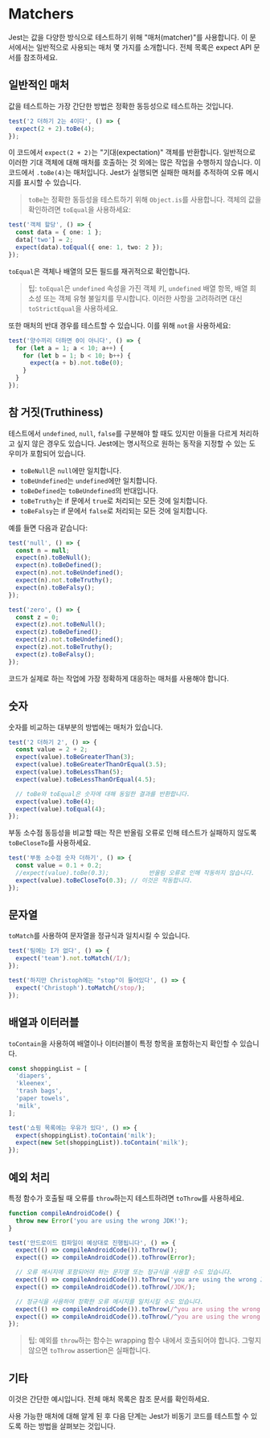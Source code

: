 # Matchers

Jest는 값을 다양한 방식으로 테스트하기 위해 "매처(matcher)"를 사용합니다. 이 문서에서는 일반적으로 사용되는 매처 몇 가지를 소개합니다. 전체 목록은 expect API 문서를 참조하세요.

## 일반적인 매처
값을 테스트하는 가장 간단한 방법은 정확한 동등성으로 테스트하는 것입니다.

```ts
test('2 더하기 2는 4이다', () => {
  expect(2 + 2).toBe(4);
});
```
이 코드에서 `expect(2 + 2)`는 "기대(expectation)" 객체를 반환합니다. 일반적으로 이러한 기대 객체에 대해 매처를 호출하는 것 외에는 많은 작업을 수행하지 않습니다. 이 코드에서 `.toBe(4)`는 매처입니다. Jest가 실행되면 실패한 매처를 추적하여 오류 메시지를 표시할 수 있습니다.

> `toBe`는 정확한 동등성을 테스트하기 위해 `Object.is`를 사용합니다. 객체의 값을 확인하려면 `toEqual`을 사용하세요:

```ts
test('객체 할당', () => {
  const data = { one: 1 };
  data['two'] = 2;
  expect(data).toEqual({ one: 1, two: 2 });
});
```

`toEqual`은 객체나 배열의 모든 필드를 재귀적으로 확인합니다.

> 팁: `toEqual`은 `undefined` 속성을 가진 객체 키, `undefined` 배열 항목, 배열 희소성 또는 객체 유형 불일치를 무시합니다. 이러한 사항을 고려하려면 대신 `toStrictEqual`을 사용하세요.

또한 매처의 반대 경우를 테스트할 수 있습니다. 이를 위해 `not`을 사용하세요:

```ts
test('양수끼리 더하면 0이 아니다', () => {
  for (let a = 1; a < 10; a++) {
    for (let b = 1; b < 10; b++) {
      expect(a + b).not.toBe(0);
    }
  }
});
```

## 참 거짓(Truthiness)
테스트에서 `undefined`, `null`, `false`를 구분해야 할 때도 있지만 이들을 다르게 처리하고 싶지 않은 경우도 있습니다. Jest에는 명시적으로 원하는 동작을 지정할 수 있는 도우미가 포함되어 있습니다.

- `toBeNull`은 `null`에만 일치합니다.
- `toBeUndefined`는 `undefined`에만 일치합니다.
- `toBeDefined`는 `toBeUndefined`의 반대입니다.
- `toBeTruthy`는 if 문에서 `true`로 처리되는 모든 것에 일치합니다.
- `toBeFalsy`는 if 문에서 `false`로 처리되는 모든 것에 일치합니다.

예를 들면 다음과 같습니다:
```ts
test('null', () => {
  const n = null;
  expect(n).toBeNull();
  expect(n).toBeDefined();
  expect(n).not.toBeUndefined();
  expect(n).not.toBeTruthy();
  expect(n).toBeFalsy();
});

test('zero', () => {
  const z = 0;
  expect(z).not.toBeNull();
  expect(z).toBeDefined();
  expect(z).not.toBeUndefined();
  expect(z).not.toBeTruthy();
  expect(z).toBeFalsy();
});
```
코드가 실제로 하는 작업에 가장 정확하게 대응하는 매처를 사용해야 합니다.

## 숫자
숫자를 비교하는 대부분의 방법에는 매처가 있습니다.

```ts
test('2 더하기 2', () => {
  const value = 2 + 2;
  expect(value).toBeGreaterThan(3);
  expect(value).toBeGreaterThanOrEqual(3.5);
  expect(value).toBeLessThan(5);
  expect(value).toBeLessThanOrEqual(4.5);

  // toBe와 toEqual은 숫자에 대해 동일한 결과를 반환합니다.
  expect(value).toBe(4);
  expect(value).toEqual(4);
});
```
부동 소수점 동등성을 비교할 때는 작은 반올림 오류로 인해 테스트가 실패하지 않도록 `toBeCloseTo`를 사용하세요.

```ts
test('부동 소수점 숫자 더하기', () => {
  const value = 0.1 + 0.2;
  //expect(value).toBe(0.3);           반올림 오류로 인해 작동하지 않습니다.
  expect(value).toBeCloseTo(0.3); // 이것은 작동합니다.
});
```

## 문자열
`toMatch`를 사용하여 문자열을 정규식과 일치시킬 수 있습니다.

```ts
test('팀에는 I가 없다', () => {
  expect('team').not.toMatch(/I/);
});

test('하지만 Christoph에는 "stop"이 들어있다', () => {
  expect('Christoph').toMatch(/stop/);
});
```

## 배열과 이터러블
`toContain`을 사용하여 배열이나 이터러블이 특정 항목을 포함하는지 확인할 수 있습니다.

```ts
const shoppingList = [
  'diapers',
  'kleenex',
  'trash bags',
  'paper towels',
  'milk',
];

test('쇼핑 목록에는 우유가 있다', () => {
  expect(shoppingList).toContain('milk');
  expect(new Set(shoppingList)).toContain('milk');
});
```

## 예외 처리
특정 함수가 호출될 때 오류를 `throw`하는지 테스트하려면 `toThrow`를 사용하세요.

```ts
function compileAndroidCode() {
  throw new Error('you are using the wrong JDK!');
}

test('안드로이드 컴파일이 예상대로 진행됩니다', () => {
  expect(() => compileAndroidCode()).toThrow();
  expect(() => compileAndroidCode()).toThrow(Error);

  // 오류 메시지에 포함되어야 하는 문자열 또는 정규식을 사용할 수도 있습니다.
  expect(() => compileAndroidCode()).toThrow('you are using the wrong JDK');
  expect(() => compileAndroidCode()).toThrow(/JDK/);

  // 정규식을 사용하여 정확한 오류 메시지를 일치시킬 수도 있습니다.
  expect(() => compileAndroidCode()).toThrow(/^you are using the wrong JDK$/); // 테스트 실패
  expect(() => compileAndroidCode()).toThrow(/^you are using the wrong JDK!$/); // 테스트 통과
});
```

> 팁: 예외를 `throw`하는 함수는 wrapping 함수 내에서 호출되어야 합니다. 그렇지 않으면 `toThrow` assertion은 실패합니다.

## 기타
이것은 간단한 예시입니다. 전체 매처 목록은 참조 문서를 확인하세요.

사용 가능한 매처에 대해 알게 된 후 다음 단계는 Jest가 비동기 코드를 테스트할 수 있도록 하는 방법을 살펴보는 것입니다.
